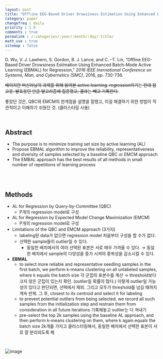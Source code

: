 ```yaml
---
layout: post
title: "Offline EEG-Based Driver Drowsiness Estimation Using Enhanced Batch-Mode Active Learning (EBMAL) for Regression"
category: paper
changefreq : daily
priority : 1.0
comments : true
permalink : /:categories/:year/:month/:day/:title/
math_use : true
sitemap : false
---
```


D. Wu, V. J. Lawhern, S. Gordon, B. J. Lance, and C. –T. Lin, “Offline EEG-Based Driver Drowsiness Estimation Using Enhanced Batch-Mode Active Learning (EBMAL) for Regression,” *2016 IEEE* *Inernational* *Conference on Systems, Man, and Cybernetics (SMC)*, 2016, pp. 730-736.

~~베이지안 머신러닝의 과제를 위해 읽어본 active learning. regression이기는 한데 참고용. 발표용인 만큼 알고리즘에 집중했고, 결과는 빼고 기록한다.~~

좋았던 것은, QBC와 EMCM의 한계점을 설명을 잘했고, 이걸 해결하기 위한 방법이 직관적이고 이해하기 쉬웠던 것. (클러스터링 사용)

<br>

## Abstract

- The purpose is to minimize training set size by active learning (AL)
- Propose EBMAL algorithm to improve the reliability, representativeness and diversity of samples selected by a baseline QBC or EMCM approach
- The EMBAL approach has the best results of all methods in small number of repetitions of learning process

<br>

<br>

## Methods

- AL for Regression by Query-by-Committee (QBC)
  - P개의 regression model로 구성
- AL for Regression by Expected Model Change Maximization (EMCM)
  - P개의 regression model로 구성
- Limitations of the QBC and EMCM approach (3가지)
  - labeling된 data가 없으면 regression model 처음부터 구성을 할 수가 없다.
  - 선택한 sample들이 outlier일 수 있다.
    - 동일한 배치에서의 여러 선택된 표본은 서로 매우 가까울 수 있다.
      → 동일한 배치에서 sample의 다양성을 증가 시켜야 중복성을 감소시킬 수 있다.
- **EBMAL**
  - to select more reliable and representative seedling samples in the first batch, we perform k-means clustering on all unlabeled samples, where k equals the batch size
    각 군집의 표본수를 계산 → threshold보다 크지 않은 군집이 있는지 확인. (outlier일 확률이 많다.)
    이렇게 outlier일 가능성이 있다고 판단되면, 선택에서 제외. 그리고 모두가 threshold를 넘길 때까지 계속 반복.
    그 후, closest to its centroid and select it for labeling
  - to prevent potential outliers from being selected, we record all such samples from the initialization step and restrain them from consideration in all future iterations
    기록해놓고 outlier는 다 쳐내기
  - pre-select the top 2k samples using the baseline AL approach, and then perform k-means clustering on them, where k again equals the batch size
    2k개를 가지고 클러스터링해서, 동일한 배치에서 선택한 표본이 서로 잘 분리되도록 해

<br>

![image](https://user-images.githubusercontent.com/85778937/138501276-c808f2d0-33d3-49f9-9028-ec321bebac9d.png)
